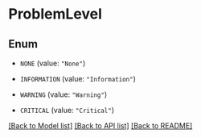 # ProblemLevel

## Enum


* `NONE` (value: `"None"`)

* `INFORMATION` (value: `"Information"`)

* `WARNING` (value: `"Warning"`)

* `CRITICAL` (value: `"Critical"`)


[[Back to Model list]](../README.md#documentation-for-models) [[Back to API list]](../README.md#documentation-for-api-endpoints) [[Back to README]](../README.md)


